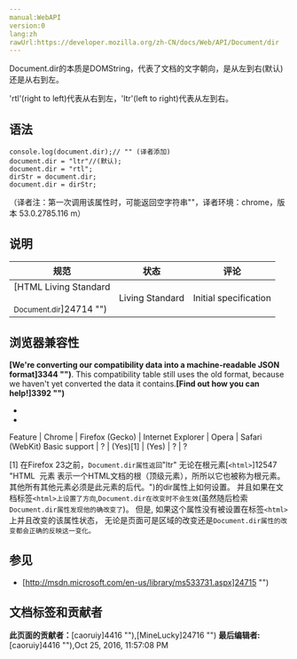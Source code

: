 ```yaml
---
manual:WebAPI
version:0
lang:zh
rawUrl:https://developer.mozilla.org/zh-CN/docs/Web/API/Document/dir
---
```






Document.dir的本质是DOMString，代表了文档的文字朝向，是从左到右(默认)还是从右到左。



&#39;rtl&#39;(right to left)代表从右到左，&#39;ltr&#39;(left to right)代表从左到右。


## 语法<a name="语法"></a>

```
console.log(document.dir);// "" (译者添加)
document.dir = "ltr"//(默认);
document.dir = "rtl";
dirStr = document.dir; 
document.dir = dirStr;

```


（译者注：第一次调用该属性时，可能返回空字符串&quot;&quot;，译者环境：chrome，版本 53.0.2785.116 m）


## 说明<a name="Specifications"></a>
规范 | 状态 | 评论 
 ---  |  ---  |  ---  | 
[HTML Living Standard<br></br><small>Document.dir</small>]24714 "") | Living Standard | Initial specification 


## 浏览器兼容性<a name="浏览器兼容性"></a>


**[We&#39;re converting our compatibility data into a machine-readable JSON format]3344 "")**. This compatibility table still uses the old format, because we haven&#39;t yet converted the data it contains.**[Find out how you can help!]3392 "")**


* 
* 
Feature | Chrome | Firefox (Gecko) | Internet Explorer | Opera | Safari (WebKit) 
Basic support | ? | (Yes)[1] | (Yes) | ? | ? 





[1] 在Firefox 23之前，`Document.dir属性返回`&quot;ltr&quot; 无论在根元素[`<html>`]12547 "HTML <html> 元素 表示一个HTML文档的根（顶级元素），所所以它也被称为根元素。其他所有其他元素必须是此元素的后代。")的dir属性上如何设置。 并且如果在文档标签`<html>上设置了方向`,`Document.dir在改变时不会生效`(虽然随后检索`Document.dir属性发现他的确改变了`)。 但是, 如果这个属性没有被设置在标签`<html>`上并且改变的该属性状态， 无论是页面可是区域的改变还是`Document.dir属性的改变都会正确的反映这一变化。`


## 参见<a name="参见"></a>

* [http://msdn.microsoft.com/en-us/library/ms533731.aspx]24715 "")



## 文档标签和贡献者
**此页面的贡献者：**[caoruiy]4416 ""),[MineLucky]24716 "")
**最后编辑者:**[caoruiy]4416 ""),<time>Oct 25, 2016, 11:57:08 PM</time>


